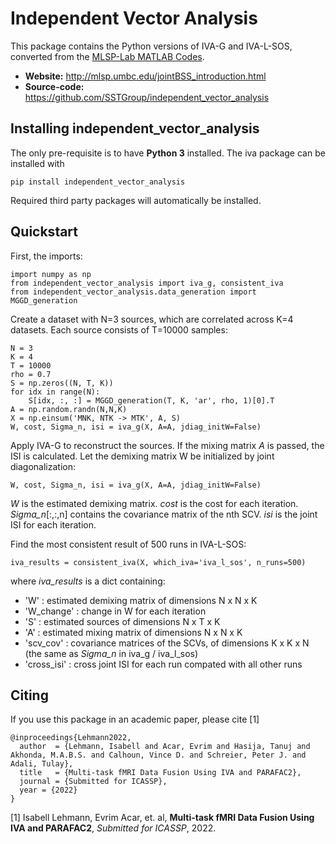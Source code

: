 # Independent Vector Analysis
   
This package contains the Python versions of IVA-G and IVA-L-SOS, converted from the [MLSP-Lab MATLAB Codes](http://mlsp.umbc.edu/resources.html).

- **Website:** http://mlsp.umbc.edu/jointBSS_introduction.html
- **Source-code:** https://github.com/SSTGroup/independent_vector_analysis


## Installing independent_vector_analysis

The only pre-requisite is to have **Python 3** installed.
The iva package can be installed with

    pip install independent_vector_analysis

Required third party packages will automatically be installed.


## Quickstart

First, the imports:

    import numpy as np
    from independent_vector_analysis import iva_g, consistent_iva
    from independent_vector_analysis.data_generation import MGGD_generation

Create a dataset with N=3 sources, which are correlated across K=4 datasets.
Each source consists of T=10000 samples:
    
    N = 3
    K = 4
    T = 10000
    rho = 0.7
    S = np.zeros((N, T, K))
    for idx in range(N):
        S[idx, :, :] = MGGD_generation(T, K, 'ar', rho, 1)[0].T
    A = np.random.randn(N,N,K)
    X = np.einsum('MNK, NTK -> MTK', A, S)
    W, cost, Sigma_n, isi = iva_g(X, A=A, jdiag_initW=False)

Apply IVA-G to reconstruct the sources.
If the mixing matrix *A* is passed, the ISI is calculated.
Let the demixing matrix W be initialized by joint diagonalization:

    W, cost, Sigma_n, isi = iva_g(X, A=A, jdiag_initW=False)

*W* is the estimated demixing matrix.
*cost* is the cost for each iteration.
*Sigma_n*[:,:,n] contains the covariance matrix of the nth SCV.
*isi* is the joint ISI for each iteration.

Find the most consistent result of 500 runs in IVA-L-SOS:
    
    iva_results = consistent_iva(X, which_iva='iva_l_sos', n_runs=500)

where *iva_results* is a dict containing:
* 'W' : estimated demixing matrix of dimensions N x N x K
* 'W_change' : change in W for each iteration
* 'S' : estimated sources of dimensions N x T x K
* 'A' : estimated mixing matrix of dimensions N x N x K
* 'scv_cov' : covariance matrices of the SCVs, of dimensions K x K x N (the same as *Sigma_n* in iva_g / iva_l_sos)
* 'cross_isi' : cross joint ISI for each run compated with all other runs

[comment]: <> (If you see a bug, open an [issue]&#40;https://github.com/tensorly/tensorly/issues&#41;, or better yet, a [pull-request]&#40;https://github.com/tensorly/tensorly/pulls>&#41;!)


## Citing

If you use this package in an academic paper, please cite [1]

    @inproceedings{Lehmann2022,
      author  = {Lehmann, Isabell and Acar, Evrim and Hasija, Tanuj and Akhonda, M.A.B.S. and Calhoun, Vince D. and Schreier, Peter J. and Adali, Tulay},
      title   = {Multi-task fMRI Data Fusion Using IVA and PARAFAC2},
      journal = {Submitted for ICASSP},
	  year = {2022}
    }
    
    
[1] Isabell Lehmann, Evrim Acar, et. al, **Multi-task fMRI Data Fusion Using IVA and PARAFAC2**, *Submitted for ICASSP*, 2022.



